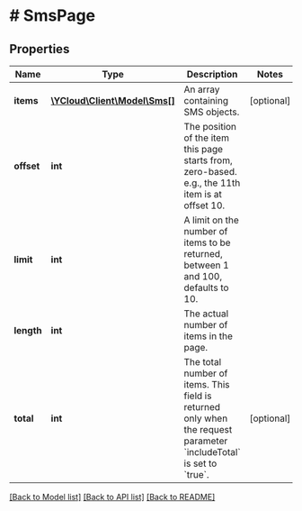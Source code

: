 # # SmsPage

## Properties

Name | Type | Description | Notes
------------ | ------------- | ------------- | -------------
**items** | [**\YCloud\Client\Model\Sms[]**](Sms.md) | An array containing SMS objects. | [optional]
**offset** | **int** | The position of the item this page starts from, zero-based. e.g., the 11th item is at offset 10. |
**limit** | **int** | A limit on the number of items to be returned, between 1 and 100, defaults to 10. |
**length** | **int** | The actual number of items in the page. |
**total** | **int** | The total number of items. This field is returned only when the request parameter &#x60;includeTotal&#x60; is set to &#x60;true&#x60;. | [optional]

[[Back to Model list]](../../README.md#models) [[Back to API list]](../../README.md#endpoints) [[Back to README]](../../README.md)
